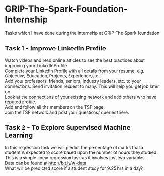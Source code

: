 # GRIP-The-Spark-Foundation-Internship
Tasks which I have done during the internship at GRIP-The Spark foundation

## Task 1 - Improve LinkedIn Profile
Watch videos and read online articles to see the best practices about improving your LinkedInProfile<br>
Complete your LinkedIn Profile with all details from your resume, e.g. Objective, Education, Projects, Experience,etc..<br>
Add your professors, friends, seniors, industry leaders, etc. to your connections. Send invitation request to many. This will help you get job later on.<br>
Look at the connections of your existing network and add others who have reputed profile.<br>
Add and follow all the members on the TSF page.<br>
Join the TSF network and post your questions/ queries there.<br>


## Task 2 - To Explore Supervised Machine Learning
In this regression task we will predict the percentage of
marks that a student is expected to score based upon the
number of hours they studied. This is a simple linear
regression task as it involves just two variables.<br>
Data can be found at http://bit.ly/w-data<br>
What will be predicted score if a student study for 9.25 hrs in a
day?
